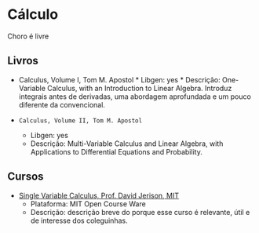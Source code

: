 # Cálculo
Choro é livre

## Livros
  *  Calculus, Volume I, Tom M. Apostol 
    * Libgen: yes 
    * Descrição: One-Variable Calculus, with an Introduction to Linear Algebra. Introduz integrais antes de derivadas, uma abordagem aprofundada e um pouco diferente da convencional. 
  * 	Calculus, Volume II, Tom M. Apostol  
    * Libgen: yes  
    * Descrição: Multi-Variable Calculus and Linear Algebra, with Applications to Differential Equations and Probability.  
  
## Cursos
  * [Single Variable Calculus, Prof. David Jerison, MIT](https://ocw.mit.edu/courses/mathematics/18-01sc-single-variable-calculus-fall-2010/)
    * Plataforma: MIT Open Course Ware
    * Descrição: descrição breve do porque esse curso é relevante, útil e de interesse dos coleguinhas.
